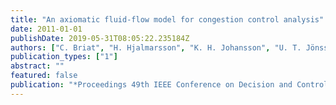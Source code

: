 ```yaml
---
title: "An axiomatic fluid-flow model for congestion control analysis"
date: 2011-01-01
publishDate: 2019-05-31T08:05:22.235184Z
authors: ["C. Briat", "H. Hjalmarsson", "K. H. Johansson", "U. T. Jönsson", "G. Karlsson", "H. Sandberg", "E. A. Yavuz"]
publication_types: ["1"]
abstract: ""
featured: false
publication: "*Proceedings 49th IEEE Conference on Decision and Control*"
---
```



